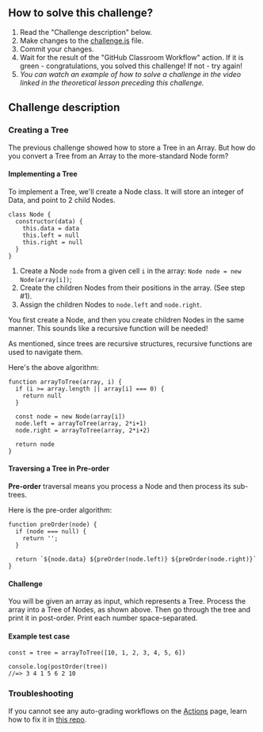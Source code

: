 ## How to solve this challenge?

1. Read the "Challenge description" below.
2. Make changes to the [challenge.js](./challenge.js) file.
3. Commit your changes.
4. Wait for the result of the "GitHub Classroom Workflow" action. If it is green - congratulations, you solved this challenge! If not - try again!
5. *You can watch an example of how to solve a challenge in the video linked in the theoretical lesson preceding this challenge.*


## Challenge description

### Creating a Tree

The previous challenge showed how to store a Tree in an Array. But how do you convert a Tree from an Array to the more-standard Node form? 

#### Implementing a Tree

To implement a Tree, we'll create a Node class. It will store an integer of Data, and point to 2 child Nodes. 
```
class Node {
  constructor(data) {
    this.data = data
    this.left = null
    this.right = null
  }
}
```

1. Create a Node `node` from a given cell `i` in the array: `Node node = new Node(array[i])`;
2. Create the children Nodes from their positions in the array. (See step #1).
3. Assign the children Nodes to `node.left` and `node.right`. 


You first create a Node, and then you create children Nodes in the  same manner. This sounds like a recursive function will be needed!

As  mentioned, since trees are recursive structures, recursive functions are  used to navigate them. 

Here's the above algorithm:
```
function arrayToTree(array, i) {
  if (i >= array.length || array[i] === 0) {
    return null
  }

  const node = new Node(array[i])
  node.left = arrayToTree(array, 2*i+1)
  node.right = arrayToTree(array, 2*i+2)

  return node
}
```

#### Traversing a Tree in Pre-order

**Pre-order** traversal means you process a Node and then process its sub-trees. 

Here is the pre-order algorithm:
```
function preOrder(node) {
  if (node === null) {
    return '';
  }
  
  return `${node.data} ${preOrder(node.left)} ${preOrder(node.right)}`
}
```
 
#### Challenge

You will be given an array as input, which represents a Tree. Process the array into a Tree of Nodes, as shown above. Then go through the tree and print it in post-order.
Print each number space-separated.

#### Example test case
```
const = tree = arrayToTree([10, 1, 2, 3, 4, 5, 6])

console.log(postOrder(tree))
//=> 3 4 1 5 6 2 10
```


### Troubleshooting

If you cannot see any auto-grading workflows on the [Actions](../../actions) page, learn how to fix it in [this repo](https://github.com/microverse-students/autograding-troubles-js/blob/main/README.md).
